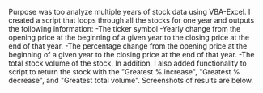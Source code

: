 Purpose was too analyze multiple years of stock data using VBA-Excel. I created a script that loops through all the stocks for one year and outputs the following information:
 -The ticker symbol
 -Yearly change from the opening price at the beginning of a given year to the closing price at the end of that year.
 -The percentage change from the opening price at the beginning of a given year to the closing price at the end of that year.
 -The total stock volume of the stock.
In addition, I also added functionality to script to return the stock with the "Greatest % increase", "Greatest % decrease", and "Greatest total volume". Screenshots of results are below. 